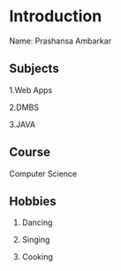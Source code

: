 # Introduction

Name:
Prashansa Ambarkar

## Subjects
1.Web Apps

2.DMBS

3.JAVA

## Course 
Computer Science

## Hobbies
1. Dancing 

2. Singing 

3. Cooking

